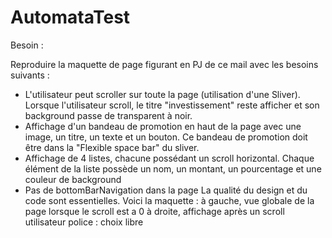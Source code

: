 # AutomataTest
Besoin :

Reproduire la maquette de page figurant en PJ de ce mail avec les besoins suivants :
- L'utilisateur peut scroller sur toute la page (utilisation d'une Sliver). Lorsque l'utilisateur scroll, le titre "investissement" reste afficher et son background passe de transparent à noir.
- Affichage d'un bandeau de promotion en haut de la page avec une image, un titre, un texte et un bouton. Ce bandeau de promotion doit être dans la "Flexible space bar" du sliver.
- Affichage de 4 listes, chacune possédant un scroll horizontal. Chaque élément de la liste possède un nom, un montant, un pourcentage et une couleur de background
- Pas de bottomBarNavigation dans la page 
La qualité du design et du code sont essentielles.
Voici la maquette :
à gauche, vue globale de la page lorsque le scroll est a 0
à droite, affichage après un scroll utilisateur
police : choix libre
